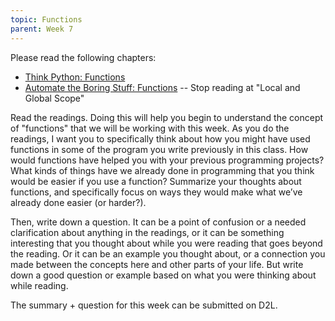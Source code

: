 ```yaml
---
topic: Functions
parent: Week 7
---
```


Please read the following chapters:

* [Think Python: Functions](http://greenteapress.com/thinkpython2/html/thinkpython2004.html)
* [Automate the Boring Stuff: Functions](https://automatetheboringstuff.com/chapter3/) -- Stop reading at "Local and Global Scope"

Read the readings. Doing this will help you begin to understand the concept of "functions" that we will be working with
this week. As you do the readings, I want you to specifically think about how you might have used functions in some of
the program you write previously in this class. How would functions have helped you with your previous programming
projects? What kinds of things have we already done in programming that you think would be easier if you use a function?
Summarize your thoughts about functions, and specifically focus on ways they would make what we’ve already done easier
(or harder?).

Then, write down a question. It can be a point of confusion or a needed clarification about anything in the readings, or
it can be something interesting that you thought about while you were reading that goes beyond the reading. Or it can be
an example you thought about, or a connection you made between the concepts here and other parts of your life. But write
down a good question or example based on what you were thinking about while reading.

The summary + question for this week can be submitted on D2L.

